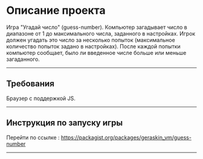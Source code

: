 # Описание проекта
Игра "Угадай число" (guess-number). Компьютер загадывает число в диапазоне от 1 до максимального числа, заданного в настройках. Игрок должен угадать это число за несколько попыток (максимальное количество попыток задано в настройках). После каждой попытки компьютер сообщает, было ли введенное числе больше или меньше загаданного.

* * *

## Требования

Браузер с поддержкой JS.

* * *

## Инструкция по запуску игры

Перейти по ссылке : <https://packagist.org/packages/geraskin_vm/guess-number>

* * *